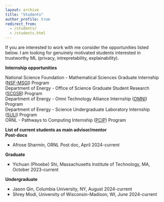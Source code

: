```yaml
---
layout: archive
title: "Students"
author_profile: true
redirect_from: 
  - /students/
  - /students.html
---
```


If you are interested to work with me consider the opportunities listed below. I am looking for genuinely motivated students interested in trustworthy ML (privacy, intrepretability, explainability).

<b> Internship opportunities </b> 

National Science Foundation  - Mathematical Sciences Graduate Internship (<a href="https://orise.orau.gov/nsf-msgi/">NSF-MSGI</a>) Program <br>
Department of Energy - Office of Science Graduate Student Research (<a href="https://science.osti.gov/wdts/scgsr/">SCGSR</a>) Program<br>
Department of Energy -  Omni Technology Alliance Internship (<a href="https://orise.orau.gov/doe-omni/">OMNI</a>) Program <br>
Department of Energy - Science Undergraduate Laboratory Internship (<a href="https://science.osti.gov/wdts/suli">SULI</a>) Program <br>
ORNL - Pathways to Computing Internship (<a href="https://education.ornl.gov/pathways/">PCIP</a>) Program

<b> List of current students as main advisor/mentor</b> <br>
<b> Post-docs </b>
<ul style="list-style-type: square;">  
<li> Afrose Sharmin, ORNL Post doc, April 2024-current </li>
</ul>

<b> Graduate </b>
<ul style="list-style-type: square;">  
<li> Yichuan (Phoebe) Shi, Massachusetts Institute of Technology, MA, October 2023-current <br> </li>
<!--<li> Jimi Kim, NSF MSGI, 2022, The University of Texas at Dallas, TX <br></li>-->
<!--<li> Sharmin Afrose, NSF MSGI, 2021, Virginia Polytechnic Institute, VA<br></li>-->
</ul>

<!--<b> Post Undergraduate </b>-->
<!--<ul style="list-style-type: square;">-->
<!--<li> Autumn Sky, DOE OMNI, 2024, Arizona State University, AZ <br> </li>-->
<!--<li> Yichuan (Phoebe) Shi, DOE SULI, 2023, Massachusetts Institute of Technology, MA <br> </li>-->
<!--</ul>-->

<b> Undergraduate </b>
<ul style="list-style-type: square;">
<li>Jason Qin, Columbia University, NY, August 2024-current <br></li>
<li>Shrey Modi, University of Wisconsin-Madison, WI, June 2024-current <br></li>
<!--<li>Daniel Li, DOE OMNI, 2024, University of Tennessee Knoxville, TN <br></li>-->
<!--<li>Jacob Flores, DOE SULI, 2024, Texas A&M International University, TX <br></li>-->
<!--<li>Richard Sanses, ORNL PCIP, 2023, Virginia Polytechnic Institute, VA<br></li>-->
<!--<li>Nolan Askew, DOE SULI, 2022, University of Tennessee Knoxville, TN<br></li>-->
<!--<li>Daniel Joy, ORNL PCIP, 2022, Carson-Newman University, TN<br></li>-->
<!--<li>Martin Peralta-Peterson, DOE SULI, 2021, University of California San Diego, CA<br></li>-->
<!--<li>Martin Peralta-Peterson, DOE CCI , 2020, Grossmont College, CA<br></li>-->
</ul>
